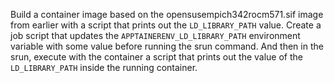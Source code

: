 Build a container image based on the opensusempich342rocm571.sif image from earlier with a script
that prints out the `LD_LIBRARY_PATH` value. Create a job
script that updates the `APPTAINERENV_LD_LIBRARY_PATH` environment variable with some value before
running the srun command. And then in the srun, execute with the container a script that prints out 
the value of the `LD_LIBRARY_PATH` inside the running container.

